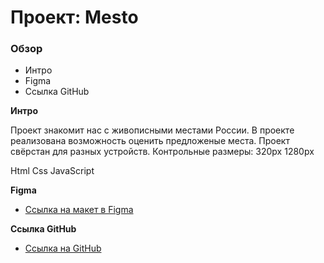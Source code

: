 # Проект: Mesto

### Обзор
* Интро
* Figma
* Ссылка GitHub

**Интро**

Проект знакомит нас с живописными местами России.
В проекте реализована возможность оценить предложеные места.
Проект свёрстан для разных устройств.
Контрольные размеры: 320рх 1280рх

Html Css JavaScript

**Figma**

* [Ссылка на макет в Figma](https://www.figma.com/file/2cn9N9jSkmxD84oJik7xL7/JavaScript.-Sprint-4?node-id=0%3A1)

**Ссылка GitHub**

* [Ссылка на GitHub](https://anb24.github.io/russian-travel/index.html)
